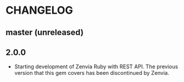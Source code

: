 # CHANGELOG

## master (unreleased)

## 2.0.0

* Starting development of Zenvia Ruby with REST API. The previous version that this gem covers has been discontinued by Zenvia.
